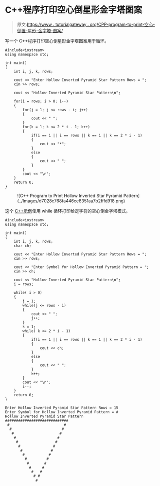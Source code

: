 # C++程序打印空心倒星形金字塔图案

> 原文:[https://www . tutorialgateway . org/CPP-program-to-print-空心-倒置-星形-金字塔-图案/](https://www.tutorialgateway.org/cpp-program-to-print-hollow-inverted-star-pyramid-pattern/)

写一个 C++程序打印空心倒星形金字塔图案用于循环。

```
#include<iostream>
using namespace std;

int main()
{
	int i, j, k, rows;

    cout << "Enter Hollow Inverted Pyramid Star Pattern Rows = ";
    cin >> rows;

    cout << "Hollow Inverted Pyramid Star Pattern\n"; 

    for(i = rows; i > 0; i--)
    {
    	for(j = 1; j <= rows - i; j++)
		{
            cout << " ";
        }
        for(k = 1; k <= 2 * i - 1; k++)
        {
            if(i == 1 || i == rows || k == 1 || k == 2 * i - 1)
            {
                cout << "*";
            }
            else
            {
                cout << " ";
            }
        }
        cout << "\n";
    }		
 	return 0;
}
```

<figure class="wp-block-image size-large">![C++ Program to Print Hollow Inverted Star Pyramid Pattern](../Images/d7028c768fa446ce8351aa7b2fffd918.png)</figure>

这个 [C++示例](https://www.tutorialgateway.org/cpp-programs/)使用 while 循环打印给定字符的空心倒金字塔模式。

```
#include<iostream>
using namespace std;

int main()
{
	int i, j, k, rows;
    char ch;

    cout << "Enter Hollow Inverted Pyramid Star Pattern Rows = ";
    cin >> rows;

    cout << "Enter Symbol for Hollow Inverted Pyramid Pattern = ";
    cin >> ch;

    cout << "Hollow Inverted Pyramid Star Pattern\n"; 
    i = rows;

    while( i > 0)
    {
        j = 1; 
    	while(j <= rows - i)
		{
            cout << " ";
            j++;
        }
        k = 1;
        while( k <= 2 * i - 1)
        {
            if(i == 1 || i == rows || k == 1 || k == 2 * i - 1)
            {
                cout << ch;
            }
            else
            {
                cout << " ";
            }
            k++;
        }
        cout << "\n";
        i--;
    }		
 	return 0;
}
```

```
Enter Hollow Inverted Pyramid Star Pattern Rows = 15
Enter Symbol for Hollow Inverted Pyramid Pattern = #
Hollow Inverted Pyramid Star Pattern
#############################
 #                         #
  #                       #
   #                     #
    #                   #
     #                 #
      #               #
       #             #
        #           #
         #         #
          #       #
           #     #
            #   #
             # #
              #
```